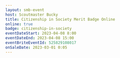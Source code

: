 ```yaml
---
layout: smb-event
host: Scoutmaster Bucky
title: Citizenship in Society Merit Badge Online
online: true
badge: citizenship-in-society
eventDateStart: 2023-04-08 8:00
eventDateEnd: 2023-04-08 15:00
eventBriteEventId: 525829108017
onSaleDate: 2023-03-01 0:05
---
```

